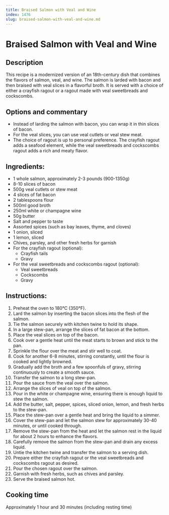 ```yaml
---
title: Braised Salmon with Veal and Wine
index: 1476
slug: braised-salmon-with-veal-and-wine.md
---
```


# Braised Salmon with Veal and Wine

## Description
This recipe is a modernized version of an 18th-century dish that combines the flavors of salmon, veal, and wine. The salmon is larded with bacon and then braised with veal slices in a flavorful broth. It is served with a choice of either a crayfish ragout or a ragout made with veal sweetbreads and cockscombs.

## Options and commentary
- Instead of larding the salmon with bacon, you can wrap it in thin slices of bacon.
- For the veal slices, you can use veal cutlets or veal stew meat.
- The choice of ragout is up to personal preference. The crayfish ragout adds a seafood element, while the veal sweetbreads and cockscombs ragout adds a rich and meaty flavor.

## Ingredients:
- 1 whole salmon, approximately 2-3 pounds (900-1350g)
- 8-10 slices of bacon
- 500g veal cutlets or stew meat
- 4 slices of fat bacon
- 2 tablespoons flour
- 500ml good broth
- 250ml white or champagne wine
- 50g butter
- Salt and pepper to taste
- Assorted spices (such as bay leaves, thyme, and cloves)
- 1 onion, sliced
- 1 lemon, sliced
- Chives, parsley, and other fresh herbs for garnish
- For the crayfish ragout (optional):
  - Crayfish tails
  - Gravy
- For the veal sweetbreads and cockscombs ragout (optional):
  - Veal sweetbreads
  - Cockscombs
  - Gravy

## Instructions:
1. Preheat the oven to 180°C (350°F).
2. Lard the salmon by inserting the bacon slices into the flesh of the salmon.
3. Tie the salmon securely with kitchen twine to hold its shape.
4. In a large stew-pan, arrange the slices of fat bacon at the bottom.
5. Place the veal slices on top of the bacon.
6. Cook over a gentle heat until the meat starts to brown and stick to the pan.
7. Sprinkle the flour over the meat and stir well to coat.
8. Cook for another 6-8 minutes, stirring constantly, until the flour is cooked and lightly browned.
9. Gradually add the broth and a few spoonfuls of gravy, stirring continuously to create a smooth sauce.
10. Transfer the salmon to a long stew-pan.
11. Pour the sauce from the veal over the salmon.
12. Arrange the slices of veal on top of the salmon.
13. Pour in the white or champagne wine, ensuring there is enough liquid to stew the salmon.
14. Add the butter, salt, pepper, spices, sliced onion, lemon, and fresh herbs to the stew-pan.
15. Place the stew-pan over a gentle heat and bring the liquid to a simmer.
16. Cover the stew-pan and let the salmon stew for approximately 30-40 minutes, or until cooked through.
17. Remove the stew-pan from the heat and let the salmon rest in the liquid for about 2 hours to enhance the flavors.
18. Carefully remove the salmon from the stew-pan and drain any excess liquid.
19. Untie the kitchen twine and transfer the salmon to a serving dish.
20. Prepare either the crayfish ragout or the veal sweetbreads and cockscombs ragout as desired.
21. Pour the chosen ragout over the salmon.
22. Garnish with fresh herbs, such as chives and parsley.
23. Serve the braised salmon hot.

## Cooking time
Approximately 1 hour and 30 minutes (including resting time)